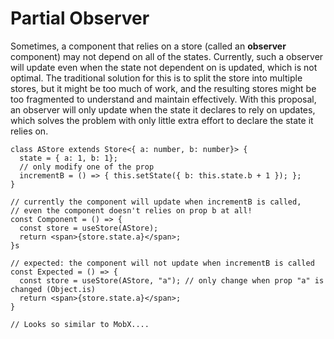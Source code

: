 # Partial Observer

Sometimes, a component that relies on a store (called an **observer** component) may not depend on all of the states. Currently, such a observer will update even when the state not dependent on is updated, which is not optimal. The traditional solution for this is to split the store into multiple stores, but it might be too much of work, and the resulting stores might be too fragmented to understand and maintain effectively. With this proposal, an observer will only update when the state it declares to rely on updates, which solves the problem with only little extra effort to declare the state it relies on.

```tsx
class AStore extends Store<{ a: number, b: number}> {
  state = { a: 1, b: 1};
  // only modify one of the prop
  incrementB = () => { this.setState({ b: this.state.b + 1 }); };
}

// currently the component will update when incrementB is called,
// even the component doesn't relies on prop b at all!
const Component = () => {
  const store = useStore(AStore);
  return <span>{store.state.a}</span>;
}s

// expected: the component will not update when incrementB is called
const Expected = () => {
  const store = useStore(AStore, "a"); // only change when prop "a" is changed (Object.is)
  return <span>{store.state.a}</span>;
}

// Looks so similar to MobX....
```